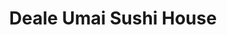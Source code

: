 ---
layout: place
title: "Deale Umai Sushi House"
permalink: /maryland/deale/deale-umai-sushi-house.html
stateAbbr: MD
stateName: Maryland
cityName: Deale
seo:
  name: "Deale Umai Sushi House"
  type: Restaurant
  links: null
description: "Looking for sushi in Deale, Maryland? Check out Deale Umai Sushi House for a delightful Japanese dining experience. Enjoy a variety of sushi and other dishes..."
place_id: ChIJe7h_0a2Ot4kRZWUSM1A7Rwo
photos:
  - name: >-
      places/ChIJe7h_0a2Ot4kRZWUSM1A7Rwo/photos/AeeoHcI8pvciv2zIcuEQAII_KkFvFOareTLEqxHnBPCM_6--aCj0XfbqbkYmL6qToGJv4twY1Ge9CV2s8hf9yvLPYUPhkru7b2_swlCZOuDpBBAxNHPdsi0nwo_OiVPoHIuphegPynLrIhArac-bKXmaci2GfAnvqZJMZsBsGbUI-7beopC0jrDPisBeJt0qTbPgernPnpvrpwVFdoUzf9DJmdRiTviMYHttQ16NhQhcYFztR0Rh5O7DXpIF0jhUrJIZBSZSSCAmGo4iHTsSRgQmHKM37IA73ySl9A1uUVrMKwhfxaipUXedIQeRP-CbRhNEqwMT7fmNj6B09AExJMhNk7VpX-L6wUGatyC2Xla3QXSP9UWqDynmZpxjZEe8jrXl5VRvIdCH3KxDuKwPUjVOdaWEMX1ftLi_icYSuF5ChEc
    widthPx: 4800
    heightPx: 2700
    authorAttributions:
      - displayName: Emma P
        uri: https://maps.google.com/maps/contrib/113641849278675879869
        photoUri: >-
          https://lh3.googleusercontent.com/a-/ALV-UjVJNEwDEZMY3G46DTyHd_izH9HpU07dLfUhmtWpiYqzlQDqgWWa=s100-p-k-no-mo
    flagContentUri: >-
      https://www.google.com/local/imagery/report/?cb_client=maps_api_places.places_api&image_key=!1e10!2sCIHM0ogKEICAgIDEuMe9MQ&hl=en-US
    googleMapsUri: >-
      https://www.google.com/maps/place//data=!3m4!1e2!3m2!1sCIHM0ogKEICAgIDEuMe9MQ!2e10!4m2!3m1!1s0x89b78eadd17fb87b:0xa473b5033126565
  - name: >-
      places/ChIJe7h_0a2Ot4kRZWUSM1A7Rwo/photos/AeeoHcIaq0OndfqovzKwxtUNP0fTuh0QrGK6MMcO8NwS95XB6snbaIArV_qKWtxLoc4ofcsrO0sEYzX3pqVsCox9q_A9evy4P3faS6NH-iFrHreODHInSHjrzSg3QiB2KQcP9-j1lnmDJhDuEmzjY1cFBZqDlVMa1hUQEiukkuOel7j5LAwzgXw3Tk6oiPg4LFthLNzn4u7IcQawpYtgj5nqKJZlk9tQVFXCBbp16B3mZpycMRVq6cnysJftIWp5rYFqWqkN3MJAiDJ-mO3ZKyzcTJkFoMdJhnQ3Kly74HmYx1zMcaDEdWmXH-VeLmS5k8wwn3qNNlVWECd1uA6momAexnC6RNnGASpRHR8qDqkMEC54iBxU3qfMtQgvBqquCFDFsGXVP7nUJLQpXQkfBB_KWWmsaH8cCH2V8YtRzOmQBj4idQ
    widthPx: 4032
    heightPx: 3024
    authorAttributions:
      - displayName: David Morrison
        uri: https://maps.google.com/maps/contrib/103785424570797359875
        photoUri: >-
          https://lh3.googleusercontent.com/a-/ALV-UjXo4w6T2756sFP8d5VJN7qDM2UsAF1ywabQ_GCk9_9m11AgeN4V=s100-p-k-no-mo
    flagContentUri: >-
      https://www.google.com/local/imagery/report/?cb_client=maps_api_places.places_api&image_key=!1e10!2sCIHM0ogKEICAgIC6lY6nKQ&hl=en-US
    googleMapsUri: >-
      https://www.google.com/maps/place//data=!3m4!1e2!3m2!1sCIHM0ogKEICAgIC6lY6nKQ!2e10!4m2!3m1!1s0x89b78eadd17fb87b:0xa473b5033126565
  - name: >-
      places/ChIJe7h_0a2Ot4kRZWUSM1A7Rwo/photos/AeeoHcJJgcXUFFnaJIrKPcPsUwcAmZJtf5Nb8rZ7m1X3Uoeg0NABtqSR8QSYL_rj1jadGEzrJAGISbDExivYg0dqswQQXXrjFIunLJenppgJlCfZIA0ShTxToZLjEvGTlcetmebm2r1oG7SnvdLGHN8tOxLBSwXiqrvSIeclyF5oqqbekvm-3oF4Kqr2p8YaH8ZFp1s9tjF0kFiyjhcKgA3RZ7Ma3S-iNxTlv326fcS0mDhwS6O2mEsOMKKPRU1Yn6CuTmQHQB96jmIpTj4IQIM6VnIPveD-h4X4AHh4FfC7Lo4fp7XhiUb3gJMcn5RjDLrtkCAICaP4f3KyOK-omIkoH7rg7h95eVeimVWMsHa5cJJxy8rFYhxNsDeIe7s3Yum_oRkkVysDF3vVBNXu-amvLkaVPrg4F3cefB9J54TbN4d46L20
    widthPx: 4032
    heightPx: 3024
    authorAttributions:
      - displayName: Monet Stone
        uri: https://maps.google.com/maps/contrib/112007307268852375039
        photoUri: >-
          https://lh3.googleusercontent.com/a-/ALV-UjU--jHKoGV38DnqxaHMhgPoqNmyW6EnadYFp3CSLN5mX8bUK8D3=s100-p-k-no-mo
    flagContentUri: >-
      https://www.google.com/local/imagery/report/?cb_client=maps_api_places.places_api&image_key=!1e10!2sCIHM0ogKEICAgIDT1YiLvQE&hl=en-US
    googleMapsUri: >-
      https://www.google.com/maps/place//data=!3m4!1e2!3m2!1sCIHM0ogKEICAgIDT1YiLvQE!2e10!4m2!3m1!1s0x89b78eadd17fb87b:0xa473b5033126565
  - name: >-
      places/ChIJe7h_0a2Ot4kRZWUSM1A7Rwo/photos/AeeoHcKpj0irObR-KLgBqaEpWpzjcOwnrXBbzbbaOBeC9or_qJ0JsX7VH89s96n73O5SLWzDoO-GXVbkAdqquA6m-c-veRAH1yNK-KDmYxWIfyCOmckNleICX8ZA1yOV5kSDMWHpBwG4tcv7u-wmbdilt3e5GLX8MdhgnX3pdP6bRjtIJKDoBGdJjQY9V5JVKIGC04qVPN7G1tXDooSxH_tugp_EtvqZbS8irRHEONvyl6raGUP0SR15MYOeFCryVtrC2hy4CUjgyhdhb8PXSfb9UwAJIiQhUjTM38KpDWB4eRo_X17IZaMl9Io1rVeejIixUQc3bgJohxVJ41KgkkiqsTgv50qO_2DGu53B3QRPpQhGphtQGFgnEMuRt_0rv3Ovos30iUpyFa6h7LAXik3QzLmBhGMm8ZPGQ8sJN_U2fPeJdbVe
    widthPx: 3600
    heightPx: 4800
    authorAttributions:
      - displayName: Kimberly Giang
        uri: https://maps.google.com/maps/contrib/114193379671601816770
        photoUri: >-
          https://lh3.googleusercontent.com/a-/ALV-UjWMST21FOXP6XilhZ7nmTOflKGY_8RZ0XVgvMEeFhmoqKkaq7hEOQ=s100-p-k-no-mo
    flagContentUri: >-
      https://www.google.com/local/imagery/report/?cb_client=maps_api_places.places_api&image_key=!1e10!2sCIHM0ogKEICAgIDZsqbzgwE&hl=en-US
    googleMapsUri: >-
      https://www.google.com/maps/place//data=!3m4!1e2!3m2!1sCIHM0ogKEICAgIDZsqbzgwE!2e10!4m2!3m1!1s0x89b78eadd17fb87b:0xa473b5033126565
  - name: >-
      places/ChIJe7h_0a2Ot4kRZWUSM1A7Rwo/photos/AeeoHcK6uAasQFrvKHGI-q-T30AhMz9PPOBL1B9EkFrVqthuOfVSzKms13mb9LLj2UEy8xSqFVGNlXwEGmj6teZp7jUVCMZPYp4k1sFXm41ZiE0W0sLuA_XfsdWVQTO0L8cyZW_V0f6Vs_CWw_NU_ypC0X3n-g1AkEnFmuQPxhmx7Vi3UcV1k61N2P1KH2RLln07mW9T77jyeuiErNyOsIlwv3517-n3Y3jNzXt-blr7iBRnVGQgplAq44EM1QWCiSOzTgLI27v3SmQh9_qpTR7xT22yRe5dijlBo-ONv7fnDZy-TqC-J_DqBV8O4X4EHLxBMtV-QIR-Tzx4R-e7EOHVFikkZDLh5QmUjGYGDhW5ThfSajKa3_yI4zV5iEyYF4RPEX9QAM_eILnroPIGqbYQgR5g6OTG383U0BBxxRYQGDn2myqR
    widthPx: 4032
    heightPx: 1816
    authorAttributions:
      - displayName: Alexandria Gilbert
        uri: https://maps.google.com/maps/contrib/102487412572091938278
        photoUri: >-
          https://lh3.googleusercontent.com/a-/ALV-UjWOWrLm2f54FybM8iah6koMXirYXamr0TsEC7mcIv6ViQTQI6UP=s100-p-k-no-mo
    flagContentUri: >-
      https://www.google.com/local/imagery/report/?cb_client=maps_api_places.places_api&image_key=!1e10!2sCIHM0ogKEICAgICOs4rEygE&hl=en-US
    googleMapsUri: >-
      https://www.google.com/maps/place//data=!3m4!1e2!3m2!1sCIHM0ogKEICAgICOs4rEygE!2e10!4m2!3m1!1s0x89b78eadd17fb87b:0xa473b5033126565
  - name: >-
      places/ChIJe7h_0a2Ot4kRZWUSM1A7Rwo/photos/AeeoHcJrbMiCv5X92ZYBlnZU7MK6i1lA62j2R46vdxFNSIn6pfL9cihQ4tNt8x5kBBwjMpPFW29YKWi4X7j1bvJGAihNpi9ZjZUQwU68zT6XO7TSBBh5N_2nE1sVyfjcRKYJ-pSgzUWBbCz8dOCFr5ep0ylTaDD_utbWCOyUtFuoQF29RZBUsj0bnHY8Xggs9kHwwEcRLEps5Zaqbzdlko21YQ98wmLiUrid0u7KBMqXy1bYCKchLNABTvuedAQWhRPBV57eVEToohj5ht5KIAjPqDGHEWPuD4njVcomJII20ygTYNi1euJDA7go1nwx0xgsjBnQrgQJwlaR2H3xLKSdeJJspaqc_7oZXrI5lkTq3NE9tHUD_zmYDSjm37Po5w5MRVtqEg4p4ijo-nQiStPzP9o_3E7bVukS5BuFANuR3HSVDPWW
    widthPx: 4800
    heightPx: 3600
    authorAttributions:
      - displayName: R P
        uri: https://maps.google.com/maps/contrib/115393018100811307153
        photoUri: >-
          https://lh3.googleusercontent.com/a-/ALV-UjWGAu0QWHEl_JIRbQ8LMhessOaxdDgzWQNJ3HYsADTpAp8yOiMf=s100-p-k-no-mo
    flagContentUri: >-
      https://www.google.com/local/imagery/report/?cb_client=maps_api_places.places_api&image_key=!1e10!2sCIHM0ogKEICAgID4vpaSmwE&hl=en-US
    googleMapsUri: >-
      https://www.google.com/maps/place//data=!3m4!1e2!3m2!1sCIHM0ogKEICAgID4vpaSmwE!2e10!4m2!3m1!1s0x89b78eadd17fb87b:0xa473b5033126565
  - name: >-
      places/ChIJe7h_0a2Ot4kRZWUSM1A7Rwo/photos/AeeoHcJBgwO8vc7kybHKLJp_Mx1MjfU_DBOZuNnG0KKZlSwCwlVsO6FWsGN-FZbzq0NZDyLq6XqX7AOYJImV5AbzHh5zEUnLAgqv4I2CfUqNZw12g6FSpN7TM1sN-dnDXC2lF3Se-oX3SvYG-UWyC85i7z69ri7xyLgR5Ofq9xHSHX6RksPB6FKd-NtMvX10es96ea5E3_1wc1rRjdZ0onjcf9MDkSXn8WxF26cBdunitOezZaX8psTErP4JMClkwnq0378z9cdGZSo8XVM6WQhUpXScJnrgOBwcYjZi_7QOD7_nzum75hQXgRE-VbT8xYnbAIqXD5dKwmVx57AoXv9b9njl4vCYusFaZqbdbukVpjXYmU9JeU73-5Ca59Oez07qiiHQOdrqun1Y2NyTTaCxzT8BWKFu2pDtXc97_-80sawP4FyU
    widthPx: 3600
    heightPx: 4800
    authorAttributions:
      - displayName: sunshineflower173
        uri: https://maps.google.com/maps/contrib/115102635506422946464
        photoUri: >-
          https://lh3.googleusercontent.com/a/ACg8ocIT_wcwNKK_Va1uLYzFJYYVVSuz5i2_wPxIXWSqjs1wbC8gBA=s100-p-k-no-mo
    flagContentUri: >-
      https://www.google.com/local/imagery/report/?cb_client=maps_api_places.places_api&image_key=!1e10!2sCIHM0ogKEICAgIDlwu245AE&hl=en-US
    googleMapsUri: >-
      https://www.google.com/maps/place//data=!3m4!1e2!3m2!1sCIHM0ogKEICAgIDlwu245AE!2e10!4m2!3m1!1s0x89b78eadd17fb87b:0xa473b5033126565
  - name: >-
      places/ChIJe7h_0a2Ot4kRZWUSM1A7Rwo/photos/AeeoHcLbUx4kb3fX1HgIf4QYRPM0gaKyJBGavB0SzIg-AwfVLDV_-Qvtyvi4J0ds-uEDIJaubbHtnEHPrWFz5vxu-2JbmIjJZJmDGlQWDmO3CSGUSPvx1KPAM-6lVOvUsm2vUcjk1ds0mVSvy7eMLUHxpe0Q0lvutY044yb_OP2XJDPTdrF2Iqw6NEismJDJ3MS-ufTfkznECC8QSyg-0haghz3P9Yq7KuJdodRp3yfT-jLkT9R5kxOAwTJEEuWAYFQOgBuwk8zzfw-E-aut-wQ5MzCxsCuzk-s_x_GwuREL_crd_ejdTkVTyxFEoedRmt68gPxvIawUeIXMn2-yHXnhp2p5RTnmdU-_L_5mvWrzh2ehFfwVA5xKSefmVLaz00Ny-BIDI_qhXzgqTfkANRWgG8cJjiQ_4F1fM-_2neQjIkMjwK0
    widthPx: 1848
    heightPx: 4000
    authorAttributions:
      - displayName: Terry Cox
        uri: https://maps.google.com/maps/contrib/100923272410841784703
        photoUri: >-
          https://lh3.googleusercontent.com/a-/ALV-UjXL9nb0i7rYdNCMPBXj0UTq7RO7Qg9G2NCHJ2sqc8YFJ_diveQziA=s100-p-k-no-mo
    flagContentUri: >-
      https://www.google.com/local/imagery/report/?cb_client=maps_api_places.places_api&image_key=!1e10!2sCIHM0ogKEICAgICf3KKBhAE&hl=en-US
    googleMapsUri: >-
      https://www.google.com/maps/place//data=!3m4!1e2!3m2!1sCIHM0ogKEICAgICf3KKBhAE!2e10!4m2!3m1!1s0x89b78eadd17fb87b:0xa473b5033126565
  - name: >-
      places/ChIJe7h_0a2Ot4kRZWUSM1A7Rwo/photos/AeeoHcLYu-WOiO0pUKyU6I-SphH8FOZF3VcW66ETWBO1Q23TXNfKzeMt5w61UEGaD_MlOigjj5pwR_x8ee5w6zYHg3Lz03454nruePvKMQw9Tvr-jPm0rmiOnIPP92MhLP08Qgork0C8ZJzxQZw3NbZjG9N_BCz-_1ZewWpOJOUB4NYaJWnx9j_ahFERM5fBLkvvh3j7ZhM9JRw1fT3S__qRXGG9t-BEfBmkZjAtnKQpyDmWWO3aMkQbcoPr1LTD2OkldY8b64Wt1J1YQEMbSAnoDEMzq9GJO0TD-BM8ZVuklt9v59osm3urEmG1p9cuSa3iDR0UGm4-HWh792kfTANFYOLckcRuni3BURwsZrTdXJ2aCbia2NM34HpImSHwS7W7hxNPhUszzHyd0F1Geo-0uxKqe1maZgaomvV5F5rLQXGgsQ
    widthPx: 4800
    heightPx: 2700
    authorAttributions:
      - displayName: pat eyler
        uri: https://maps.google.com/maps/contrib/112846625814605102746
        photoUri: >-
          https://lh3.googleusercontent.com/a-/ALV-UjXrN9k7eDChyhqYAnFlHSn7fcPlwgvGUlb2NyiAeVfbflBNb45h=s100-p-k-no-mo
    flagContentUri: >-
      https://www.google.com/local/imagery/report/?cb_client=maps_api_places.places_api&image_key=!1e10!2sCIHM0ogKEICAgIDEsreECg&hl=en-US
    googleMapsUri: >-
      https://www.google.com/maps/place//data=!3m4!1e2!3m2!1sCIHM0ogKEICAgIDEsreECg!2e10!4m2!3m1!1s0x89b78eadd17fb87b:0xa473b5033126565
  - name: >-
      places/ChIJe7h_0a2Ot4kRZWUSM1A7Rwo/photos/AeeoHcKKhKlMGvdYDqcc_GBltnoFYPAOH4OEuEhP9keydtwK35hyUcIrCFE6cjFavrUiMeLV5R6on2sfinUML_msolgzsCVCM4NeCwbHJZQJmCsxgI6tvn7ILMFWp6kIfMZnVsQT43NBWmNoVHYG8iywOpmTLgrYCPHMzSBTQEciUHQForZAzhlr2jKaQ0ouFireagjFoLoDxYqXjBQ9Y__b3eI65pdJBNa18EPj_CH_rFuCAVYyv79lJalt3pZUK5Z81asvex20iXHyBUKsM9yQC_LZIWPLdAaRN6s9lgvvJcboqozb7I4zUkFKHUDb-4KOHAoqIsYo6JqxyNnsV04N4j4xG5rDv9Ockl8qmG2ypNf8qW3YwAtpcxoyLhv_l0e6f9Y8F6WAS_t97vn_VmbgnKOB07zBbY9MJBi4ZhAXTUmK0w
    widthPx: 4000
    heightPx: 3000
    authorAttributions:
      - displayName: Debbie Reynolds
        uri: https://maps.google.com/maps/contrib/117327930213748379523
        photoUri: >-
          https://lh3.googleusercontent.com/a/ACg8ocIXFgil-Kte2CBsN2bVEx-ri2B7Z9LpKM4oW1vG1J56xBLwTQ=s100-p-k-no-mo
    flagContentUri: >-
      https://www.google.com/local/imagery/report/?cb_client=maps_api_places.places_api&image_key=!1e10!2sCIHM0ogKEICAgIDE-Ou4dA&hl=en-US
    googleMapsUri: >-
      https://www.google.com/maps/place//data=!3m4!1e2!3m2!1sCIHM0ogKEICAgIDE-Ou4dA!2e10!4m2!3m1!1s0x89b78eadd17fb87b:0xa473b5033126565
address: 657 Deale Rd, Deale, MD 20751, USA
street: 657 Deale Rd
city: Deale
state: MD
zip: '20751'
country: USA
neighborhood: null
latitude: '38.781177'
longitude: '-76.554714'
accessibility_options:
  wheelchairAccessibleParking: true
  wheelchairAccessibleEntrance: true
  wheelchairAccessibleRestroom: true
  wheelchairAccessibleSeating: true
business_status: OPERATIONAL
name: Deale Umai Sushi House
google_maps_links:
  directionsUri: >-
    https://www.google.com/maps/dir//''/data=!4m7!4m6!1m1!4e2!1m2!1m1!1s0x89b78eadd17fb87b:0xa473b5033126565!3e0
  placeUri: https://maps.google.com/?cid=740625879366002021
  writeAReviewUri: >-
    https://www.google.com/maps/place//data=!4m3!3m2!1s0x89b78eadd17fb87b:0xa473b5033126565!12e1
  reviewsUri: >-
    https://www.google.com/maps/place//data=!4m4!3m3!1s0x89b78eadd17fb87b:0xa473b5033126565!9m1!1b1
  photosUri: >-
    https://www.google.com/maps/place//data=!4m3!3m2!1s0x89b78eadd17fb87b:0xa473b5033126565!10e5
primary_type: Japanese Restaurant
opening_hours:
  regular: null
  current: null
secondary_opening_hours:
  regular:
    weekdayDescriptions: null
    type: null
  current:
    weekdayDescriptions: null
    type: null
phone: (410) 867-4433
price_level: PRICE_LEVEL_MODERATE
price_range: null
rating: '4.5'
rating_count: 298
website: null
reviews: null
parking_options: null
payment_options: null
allow_dogs: null
curbside_pickup: null
delivery: null
dine_in: null
good_for_children: null
good_for_groups: null
good_for_sports: null
live_music: null
menu_for_children: null
outdoor_seating: null
reservable: null
restroom: null
serves_beer: null
serves_breakfast: null
serves_brunch: null
serves_cocktails: null
serves_coffee: null
serves_dinner: null
serves_dessert: null
serves_lunch: null
serves_vegetarian_food: null
serves_wine: null
takeout: null
summary: null

---